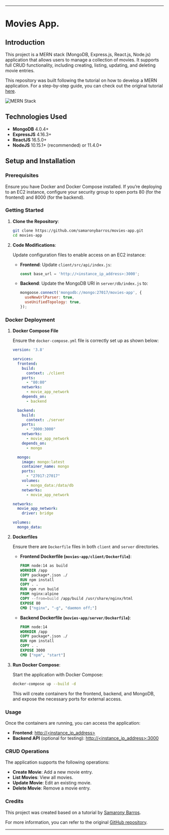 
---

# Movies App.

## Introduction

This project is a MERN stack (MongoDB, Express.js, React.js, Node.js) application that allows users to manage a collection of movies. It supports full CRUD functionality, including creating, listing, updating, and deleting movie entries. 

This repository was built following the tutorial on how to develop a MERN application. For a step-by-step guide, you can check out the original tutorial [here](https://medium.com/@samarony.barros/how-to-create-your-first-mern-mongodb-express-js-react-js-and-node-js-stack-7e8b20463e66).

![MERN Stack](https://miro.medium.com/max/678/1*dqvlaszRLvoPmARpOlLN9A.png)

## Technologies Used

- **MongoDB** 4.0.4+
- **ExpressJS** 4.16.3+
- **ReactJS** 16.5.0+
- **NodeJS** 10.15.1+ (recommended) or 11.4.0+

## Setup and Installation

### Prerequisites

Ensure you have Docker and Docker Compose installed. If you’re deploying to an EC2 instance, configure your security group to open ports 80 (for the frontend) and 8000 (for the backend).

### Getting Started

1. **Clone the Repository**:
   ```bash
   git clone https://github.com/samaronybarros/movies-app.git
   cd movies-app
   ```

2. **Code Modifications**:

   Update configuration files to enable access on an EC2 instance:

   - **Frontend**: Update `client/src/api/index.js`:
     ```javascript
     const base_url = 'http://<instance_ip_address>:3000';
     ```

   - **Backend**: Update the MongoDB URI in `server/db/index.js` to:
     ```javascript
     mongoose.connect('mongodb://mongo:27017/movies-app', {
       useNewUrlParser: true,
       useUnifiedTopology: true,
     });
     ```

### Docker Deployment

1. **Docker Compose File**

   Ensure the `docker-compose.yml` file is correctly set up as shown below:

   ```yaml
   version: '3.8'

   services:
     frontend:
       build:
         context: ./client
       ports:
         - "80:80"
       networks:
         - movie_app_network
       depends_on:
         - backend

     backend:
       build:
         context: ./server
       ports:
         - "3000:3000"
       networks:
         - movie_app_network
       depends_on:
         - mongo

     mongo:
       image: mongo:latest
       container_name: mongo
       ports:
         - "27017:27017"
       volumes:
         - mongo_data:/data/db
       networks:
         - movie_app_network

   networks:
     movie_app_network:
       driver: bridge

   volumes:
     mongo_data:
   ```

2. **Dockerfiles**

   Ensure there are `Dockerfile` files in both `client` and `server` directories.

   - **Frontend Dockerfile (`movies-app/client/Dockerfile`)**:
     ```dockerfile
     FROM node:14 as build
     WORKDIR /app
     COPY package*.json ./
     RUN npm install
     COPY . .
     RUN npm run build
     FROM nginx:alpine
     COPY --from=build /app/build /usr/share/nginx/html
     EXPOSE 80
     CMD ["nginx", "-g", "daemon off;"]
     ```

   - **Backend Dockerfile (`movies-app/server/Dockerfile`)**:
     ```dockerfile
     FROM node:14
     WORKDIR /app
     COPY package*.json ./
     RUN npm install
     COPY . .
     EXPOSE 3000
     CMD ["npm", "start"]
     ```

3. **Run Docker Compose**:

   Start the application with Docker Compose:

   ```bash
   docker-compose up --build -d
   ```

   This will create containers for the frontend, backend, and MongoDB, and expose the necessary ports for external access.

### Usage

Once the containers are running, you can access the application:

- **Frontend**: [http://<instance_ip_address>](http://<instance_ip_address>)
- **Backend API** (optional for testing): [http://<instance_ip_address>:3000](http://<instance_ip_address>:3000)

### CRUD Operations

The application supports the following operations:

- **Create Movie**: Add a new movie entry.
- **List Movies**: View all movies.
- **Update Movie**: Edit an existing movie.
- **Delete Movie**: Remove a movie entry.

### Credits

This project was created based on a tutorial by [Samarony Barros](https://medium.com/@samarony.barros).

For more information, you can refer to the original [GitHub repository](https://github.com/samaronybarros/movies-app).

---
